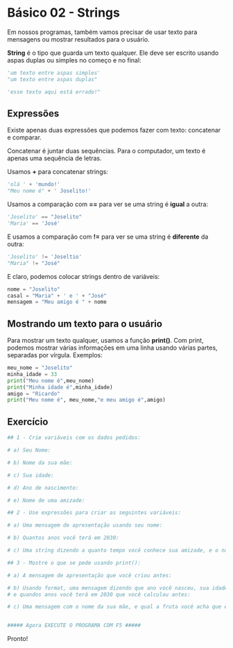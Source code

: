 # Básico 02 - Strings

Em nossos programas, também vamos precisar de usar texto para mensagens ou mostrar resultados para o usuário.

**String** é o tipo que guarda um texto qualquer. Ele deve ser escrito usando aspas duplas ou simples no começo e no final:

```python
'um texto entre aspas simples'
"um texto entre aspas duplas"

'esse texto aqui está errado!"
```

## Expressões

Existe apenas duas expressões que podemos fazer com texto: concatenar e comparar.

Concatenar é juntar duas sequências. Para o computador, um texto é apenas uma sequência de letras.

Usamos **+** para concatenar strings:

```python
'olá ' + 'mundo!'
"Meu nome é" + ' Joselito!'
```

Usamos a comparação com **==** para ver se uma string é **igual** a outra:

```python
'Joselito' == "Joselito"
'Maria' == 'José'
```

E usamos a comparação com **!=** para ver se uma string é **diferente** da outra:

```python
'Joselito' != 'Joseltio'
"Maria" != "José"
```

E claro, podemos colocar strings dentro de variáveis:

```python
nome = "Joselito"
casal = "Maria" + ' e ' + "José"
mensagem = "Meu amigo é " + nome
```

## Mostrando um texto para o usuário

Para mostrar um texto qualquer, usamos a função **print()**. Com print, podemos mostrar várias informações em uma linha usando várias partes, separadas por vírgula. Exemplos:

```python
meu_nome = "Joselito"
minha_idade = 33
print("Meu nome é",meu_nome)
print("Minha idade é",minha_idade)
amigo = "Ricardo"
print("Meu nome é", meu_nome,"e meu amigo é",amigo)
```

## Exercício

```python
## 1 - Crie variáveis com os dados pedidos:

# a) Seu Nome:

# b) Nome da sua mãe:

# c) Sua idade:

# d) Ano de nascimento:

# e) Nome de uma amizade:

## 2 - Use expressões para criar as seguintes variáveis:

# a) Uma mensagem de apresentação usando seu nome:

# b) Quantos anos você terá em 2030:

# c) Uma string dizendo a quanto tempo você conhece sua amizade, e o nome dela

## 3 - Mostre o que se pede usando print():

# a) A mensagem de apresentação que você criou antes:

# b) Usando format, uma mensagem dizendo que ano você nasceu, sua idade atual
# e quandos anos você terá em 2030 que você calculou antes:

# c) Uma mensagem com o nome da sua mãe, e qual a fruta você acha que ela gosta:


##### Agora EXECUTE O PROGRAMA COM F5 #####

```

Pronto!

